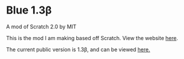 Blue 1.3β
====

A mod of Scratch 2.0 by MIT

This is the mod I am making based off Scratch. View the website <a href="http://blue.gwiddle.co.uk">here</a>.

The current public version is 1.3β, and can be viewed <a href="http://blue.gwiddle.co.uk/beta/">here.</a>
